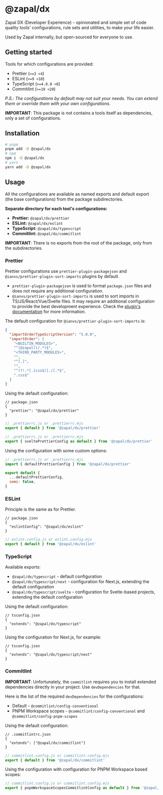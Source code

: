 # @zapal/dx

Zapal DX (Developer Experience) - opinionated and simple set of code quality tools' configurations, rule sets and utilities, to
make your life easier.

Used by Zapal internally, but open-sourced for everyone to use.

## Getting started

Tools for which configurations are provided:

- Prettier (`>=3 <4`)
- ESLint (`>=9 <10`)
- TypeScript (`>=4.8.0 <6`)
- Commitlint (`>=19 <20`)

_P.S.: The configurations by default may not suit your needs. You can extend them or override them with your own configurations_.

**IMPORTANT**: This package is not contains a tools itself as dependencies, only a set of configurations.

## Installation

```bash
# pnpm
pnpm add -D @zapal/dx
# npm
npm i -D @zapal/dx
# yarn
yarn add -D @zapal/dx
```

## Usage

All the configurations are available as named exports and default export (the base configurations) from the package
subdirectories.

**Separate directory for each tool's configurations:**

- **Prettier:** `@zapal/dx/prettier`
- **ESLint:** `@zapal/dx/eslint`
- **TypeScript:** `@zapal/dx/typescript`
- **Commitlint:** `@zapal/dx/commitlint`

**IMPORTANT**: There is no exports from the root of the package, only from the subdirectories.

### Prettier

Prettier configurations use `prettier-plugin-packagejson` and `@ianvs/prettier-plugin-sort-imports` plugins by default.

- `prettier-plugin-packagejson` is used to format `package.json` files and does not require any additional configuration.
- `@ianvs/prettier-plugin-sort-imports` is used to sort imports in TS/JS/React/Vue/Svelte files. It may require an additional
  configuration to provide the best development experience. Check the
  [plugin's documentation](https://www.npmjs.com/package/@ianvs/prettier-plugin-sort-imports) for more information.

The default configuration for `@ianvs/prettier-plugin-sort-imports` is:

```json
{
  "importOrderTypeScriptVersion": "5.0.0",
  "importOrder": [
    "<BUILTIN_MODULES>",
    "^(@zapal)(/.*)$",
    "<THIRD_PARTY_MODULES>",
    "",
    "^[.]",
    "",
    "^(?!.*[.]css$)[./].*$",
    ".css$"
  ]
}
```

Using the default configuration:

<!-- prettier-ignore-start -->
```json5
// package.json
{
  "prettier": "@zapal/dx/prettier"
}
```
<!-- prettier-ignore-end -->

```js
// .prettierrc.js or .prettierrc.mjs
export { default } from '@zapal/dx/prettier'
```

```js
// .prettierrc.js or .prettierrc.mjs
export { sveltePrettierConfig as default } from '@zapal/dx/prettier'
```

Using the configuration with some custom options:

```js
// .prettierrc.js or .prettierrc.mjs
import { defaultPrettierConfig } from '@zapal/dx/prettier'

export default {
  ...defaultPrettierConfig,
  semi: false,
}
```

### ESLint

Principle is the same as for Prettier.

<!-- prettier-ignore-start -->
```json5
// package.json
{
  "eslintConfig": "@zapal/dx/eslint"
}
```
<!-- prettier-ignore-end -->

```js
// eslint.config.js or eslint.config.mjs
export { default } from '@zapal/dx/eslint'
```

### TypeScript

Available exports:

- `@zapal/dx/typescript` - default configuration
- `@zapal/dx/typescript/next` - configuration for Next.js, extending the default configuration
- `@zapal/dx/typescript/svelte` - configuration for Svelte-based projects, extending the default configuration

Using the default configuration:

<!-- prettier-ignore-start -->
```json5
// tsconfig.json
{
  "extends": "@zapal/dx/typescript"
}
```

Using the configuration for Next.js, for example:

```json5
// tsconfig.json
{
  "extends": "@zapal/dx/typescript/next"
}
```
<!-- prettier-ignore-end -->

### Commitlint

**IMPORTANT**: Unfortunately, the `commitlint` requires you to install extended dependencies directly in your project. Use
`devDependencies` for that.

Here is the list of the required `devDependencies` for the configurations:

- Default - `@commitlint/config-conventional`
- PNPM Workspace scopes - `@commitlint/config-conventional` and `@commitlint/config-pnpm-scopes`

Using the default configuration:

<!-- prettier-ignore-start -->
```json5
// .commitlintrc.json
{
  "extends": ["@zapal/dx/commitlint"]
}
```
<!-- prettier-ignore-end -->

```js
// commitlint.config.js or commitlint.config.mjs
export { default } from '@zapal/dx/commitlint'
```

Using the configuration with configuration for PNPM Workspace based scopes:

```js
// commitlint.config.js or commitlint.config.mjs
export { pnpmWorkspaceScopesCommitlintConfig as default } from '@zapal/dx/commitlint'
```
